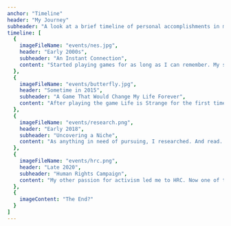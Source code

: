 ```yaml
---
anchor: "Timeline"
header: "My Journey"
subheader: "A look at a brief timeline of personal accomplishments in my life."
timeline: [
  {
    imageFileName: "events/nes.jpg",
    header: "Early 2000s",
    subheader: "An Instant Connection",
    content: "Started playing games for as long as I can remember. My sister and I dabbled in our fair sair of NES games, MMOs, and single-player adventures."
  },
  {
    imageFileName: "events/butterfly.jpg",
    header: "Sometime in 2015",
    subheader: "A Game That Would Change My Life Forever",
    content: "After playing the game Life is Strange for the first time, I knew my captivated by the ability to move others with a story. My trajectory of games would never be what it is without this game. "
  },
  {
    imageFileName: "events/research.png",
    header: "Early 2018",
    subheader: "Uncovering a Niche",
    content: "As anything in need of pursuing, I researched. And read. And wrote. This paper came to be th answer to my curiosity and reflection of a possible career choice."
  },
  {
    imageFileName: "events/hrc.png",
    header: "Late 2020",
    subheader: "Human Rights Campaign",
    content: "My other passion for activism led me to HRC. Now one of their Youth Ambassadors, I continue to try to make a difference through my words."
  },
  {
    imageContent: "The End?"
  }
]
---
```

